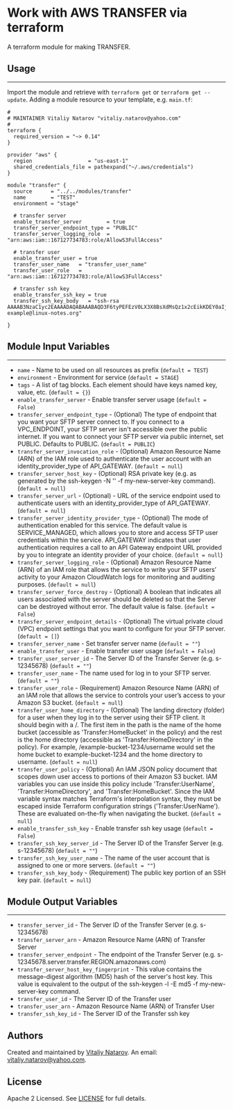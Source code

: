 # Work with AWS TRANSFER via terraform

A terraform module for making TRANSFER.


## Usage
----------------------
Import the module and retrieve with ```terraform get``` or ```terraform get --update```. Adding a module resource to your template, e.g. `main.tf`:

```
#
# MAINTAINER Vitaliy Natarov "vitaliy.natarov@yahoo.com"
#
terraform {
  required_version = "~> 0.14"
}

provider "aws" {
  region                  = "us-east-1"
  shared_credentials_file = pathexpand("~/.aws/credentials")
}

module "transfer" {
  source      = "../../modules/transfer"
  name        = "TEST"
  environment = "stage"

  # transfer server
  enable_transfer_server        = true
  transfer_server_endpoint_type = "PUBLIC"
  transfer_server_logging_role  = "arn:aws:iam::167127734783:role/AllowS3FullAccess"

  # transfer user
  enable_transfer_user = true
  transfer_user_name   = "transfer_user_name"
  transfer_user_role   = "arn:aws:iam::167127734783:role/AllowS3FullAccess"

  # transfer ssh key
  enable_transfer_ssh_key = true
  transfer_ssh_key_body   = "ssh-rsa AAAAB3NzaC1yc2EAAAADAQABAAABAQD3F6tyPEFEzV0LX3X8BsXdMsQz1x2cEikKDEY0aIj41qgxMCP/iteneqXSIFZBp5vizPvaoIR3Um9xK7PGoW8giupGn+EPuxIA4cDM4vzOqOkiMPhz5XK0whEjkVzTo4+S0puvDZuwIsdiW9mxhJc7tgBNL0cYlWSYVkz4G/fslNfRPW5mYAM49f4fhtxPb5ok4Q2Lg9dPKVHO/Bgeu5woMc7RY0p1ej6D4CKFE6lymSDJpW0YHX/wqE9+cfEauh7xZcG0q9t2ta6F6fmX0agvpFyZo8aFbXeUBr7osSCJNgvavWbM/06niWrOvYX2xwWdhXmXSrbX8ZbabVohBK41 example@linux-notes.org"

}
```

## Module Input Variables
----------------------
- `name` - Name to be used on all resources as prefix (`default = TEST`)
- `environment` - Environment for service (`default = STAGE`)
- `tags` - A list of tag blocks. Each element should have keys named key, value, etc. (`default = {}`)
- `enable_transfer_server` - Enable transfer server usage (`default = False`)
- `transfer_server_endpoint_type` - (Optional) The type of endpoint that you want your SFTP server connect to. If you connect to a VPC_ENDPOINT, your SFTP server isn't accessible over the public internet. If you want to connect your SFTP server via public internet, set PUBLIC. Defaults to PUBLIC. (`default = PUBLIC`)
- `transfer_server_invocation_role` - (Optional) Amazon Resource Name (ARN) of the IAM role used to authenticate the user account with an identity_provider_type of API_GATEWAY. (`default = null`)
- `transfer_server_host_key` - (Optional) RSA private key (e.g. as generated by the ssh-keygen -N '' -f my-new-server-key command). (`default = null`)
- `transfer_server_url` - (Optional) - URL of the service endpoint used to authenticate users with an identity_provider_type of API_GATEWAY. (`default = null`)
- `transfer_server_identity_provider_type` - (Optional) The mode of authentication enabled for this service. The default value is SERVICE_MANAGED, which allows you to store and access SFTP user credentials within the service. API_GATEWAY indicates that user authentication requires a call to an API Gateway endpoint URL provided by you to integrate an identity provider of your choice. (`default = null`)
- `transfer_server_logging_role` - (Optional) Amazon Resource Name (ARN) of an IAM role that allows the service to write your SFTP users’ activity to your Amazon CloudWatch logs for monitoring and auditing purposes. (`default = null`)
- `transfer_server_force_destroy` - (Optional) A boolean that indicates all users associated with the server should be deleted so that the Server can be destroyed without error. The default value is false. (`default = False`)
- `transfer_server_endpoint_details` - (Optional) The virtual private cloud (VPC) endpoint settings that you want to configure for your SFTP server. (`default = []`)
- `transfer_server_name` - Set transfer server name (`default = ""`)
- `enable_transfer_user` - Enable transfer user usage (`default = False`)
- `transfer_user_server_id` - The Server ID of the Transfer Server (e.g. s-12345678) (`default = ""`)
- `transfer_user_name` - The name used for log in to your SFTP server. (`default = ""`)
- `transfer_user_role` - (Requirement) Amazon Resource Name (ARN) of an IAM role that allows the service to controls your user’s access to your Amazon S3 bucket. (`default = null`)
- `transfer_user_home_directory` - (Optional) The landing directory (folder) for a user when they log in to the server using their SFTP client. It should begin with a /. The first item in the path is the name of the home bucket (accessible as 'Transfer:HomeBucket' in the policy) and the rest is the home directory (accessible as 'Transfer:HomeDirectory' in the policy). For example, /example-bucket-1234/username would set the home bucket to example-bucket-1234 and the home directory to username. (`default = null`)
- `transfer_user_policy` - (Optional) An IAM JSON policy document that scopes down user access to portions of their Amazon S3 bucket. IAM variables you can use inside this policy include 'Transfer:UserName', 'Transfer:HomeDirectory', and 'Transfer:HomeBucket'. Since the IAM variable syntax matches Terraform's interpolation syntax, they must be escaped inside Terraform configuration strings ('Transfer:UserName'). These are evaluated on-the-fly when navigating the bucket. (`default = null`)
- `enable_transfer_ssh_key` - Enable transfer ssh key usage (`default = False`)
- `transfer_ssh_key_server_id` - The Server ID of the Transfer Server (e.g. s-12345678) (`default = ""`)
- `transfer_ssh_key_user_name` - The name of the user account that is assigned to one or more servers. (`default = ""`)
- `transfer_ssh_key_body` - (Requirement) The public key portion of an SSH key pair. (`default = null`)

## Module Output Variables
----------------------
- `transfer_server_id` - The Server ID of the Transfer Server (e.g. s-12345678)
- `transfer_server_arn` - Amazon Resource Name (ARN) of Transfer Server
- `transfer_server_endpoint` - The endpoint of the Transfer Server (e.g. s-12345678.server.transfer.REGION.amazonaws.com)
- `transfer_server_host_key_fingerprint` - This value contains the message-digest algorithm (MD5) hash of the server's host key. This value is equivalent to the output of the ssh-keygen -l -E md5 -f my-new-server-key command.
- `transfer_user_id` - The Server ID of the Transfer user
- `transfer_user_arn` - Amazon Resource Name (ARN) of Transfer User
- `transfer_ssh_key_id` - The Server ID of the Transfer ssh key


## Authors

Created and maintained by [Vitaliy Natarov](https://github.com/SebastianUA). An email: [vitaliy.natarov@yahoo.com](vitaliy.natarov@yahoo.com).

## License

Apache 2 Licensed. See [LICENSE](https://github.com/SebastianUA/terraform/blob/master/LICENSE) for full details.
